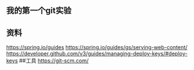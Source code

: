 ## 我的第一个git实验


## 资料
https://spring.io/guides
https://spring.io/guides/gs/serving-web-content/
https://developer.github.com/v3/guides/managing-deploy-keys/#deploy-keys
##工具
https://git-scm.com/
